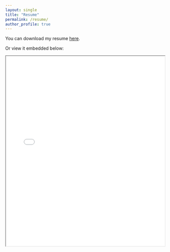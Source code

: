 ```yaml
---
layout: single
title: "Resume"
permalink: /resume/
author_profile: true
---
```


You can download my resume [here](/assets/resume.pdf).

Or view it embedded below:

<iframe src="/assets/resume.pdf" width="100%" height="600px">
    This browser does not support PDFs. Please download the resume instead. Thank you!
</iframe>

